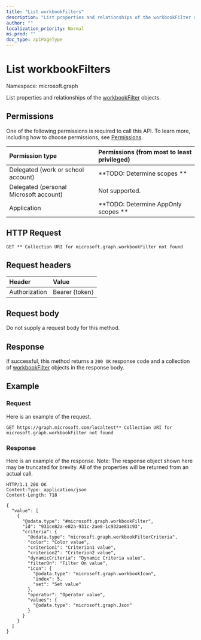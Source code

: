 ```yaml
---
title: "List workbookFilters"
description: "List properties and relationships of the workbookFilter objects."
author: ""
localization_priority: Normal
ms.prod: ""
doc_type: apiPageType
---
```


# List workbookFilters

Namespace: microsoft.graph

List properties and relationships of the [workbookFilter](../resources/workbookfilter.md) objects.

## Permissions
One of the following permissions is required to call this API. To learn more, including how to choose permissions, see [Permissions](/concepts/permissions-reference.md).

|Permission type|Permissions (from most to least privileged)|
|:---|:---|
|Delegated (work or school account)|**TODO: Determine scopes **|
|Delegated (personal Microsoft account)|Not supported.|
|Application|**TODO: Determine AppOnly scopes **|

## HTTP Request
<!-- {
  "blockType": "ignored"
}
-->
``` http
GET ** Collection URI for microsoft.graph.workbookFilter not found
```

## Request headers
|Header|Value|
|:---|:---|
|Authorization|Bearer {token}|

## Request body
Do not supply a request body for this method.

## Response
If successful, this method returns a `200 OK` response code and a collection of [workbookFilter](../resources/workbookfilter.md) objects in the response body.

## Example

### Request
Here is an example of the request.
<!-- {
  "blockType": "request",
  "name": "get_workbookfilter"
}
-->
``` http
GET https://graph.microsoft.com/localtest** Collection URI for microsoft.graph.workbookFilter not found
```

### Response
Here is an example of the response. Note: The response object shown here may be truncated for brevity. All of the properties will be returned from an actual call.
<!-- {
  "blockType": "response",
  "truncated": true,
  "@odata.type": "collection(microsoft.graph.workbookfilter)"
}
-->
``` http
HTTP/1.1 200 OK
Content-Type: application/json
Content-Length: 718

{
  "value": [
    {
      "@odata.type": "#microsoft.graph.workbookFilter",
      "id": "931ce82a-e82a-931c-2ae8-1c932ae81c93",
      "criteria": {
        "@odata.type": "microsoft.graph.workbookFilterCriteria",
        "color": "Color value",
        "criterion1": "Criterion1 value",
        "criterion2": "Criterion2 value",
        "dynamicCriteria": "Dynamic Criteria value",
        "filterOn": "Filter On value",
        "icon": {
          "@odata.type": "microsoft.graph.workbookIcon",
          "index": 5,
          "set": "Set value"
        },
        "operator": "Operator value",
        "values": {
          "@odata.type": "microsoft.graph.Json"
        }
      }
    }
  ]
}
```

